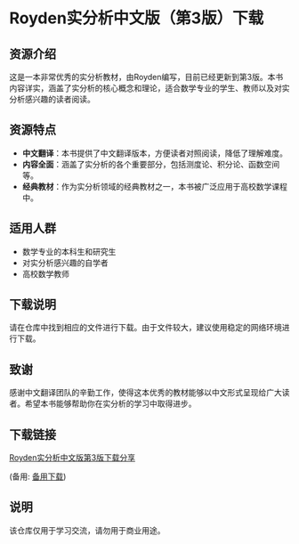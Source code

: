 # Royden实分析中文版（第3版）下载

## 资源介绍

这是一本非常优秀的实分析教材，由Royden编写，目前已经更新到第3版。本书内容详实，涵盖了实分析的核心概念和理论，适合数学专业的学生、教师以及对实分析感兴趣的读者阅读。

## 资源特点

- **中文翻译**：本书提供了中文翻译版本，方便读者对照阅读，降低了理解难度。
- **内容全面**：涵盖了实分析的各个重要部分，包括测度论、积分论、函数空间等。
- **经典教材**：作为实分析领域的经典教材之一，本书被广泛应用于高校数学课程中。

## 适用人群

- 数学专业的本科生和研究生
- 对实分析感兴趣的自学者
- 高校数学教师

## 下载说明

请在仓库中找到相应的文件进行下载。由于文件较大，建议使用稳定的网络环境进行下载。

## 致谢

感谢中文翻译团队的辛勤工作，使得这本优秀的教材能够以中文形式呈现给广大读者。希望本书能够帮助你在实分析的学习中取得进步。

## 下载链接
[Royden实分析中文版第3版下载分享](https://pan.quark.cn/s/c669b7d23da3) 

(备用: [备用下载](https://pan.baidu.com/s/1x7oVilpFWrCgag1F4WpkTg?pwd=1234))

## 说明

该仓库仅用于学习交流，请勿用于商业用途。
